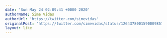 ```yaml
---
date: 'Sun May 24 02:09:41 +0000 2020'
authorName: Šime Vidas
authorUrl: 'https://twitter.com/simevidas'
originalPost: 'https://twitter.com/simevidas/status/1264378001590009857'
layout: like
---
```

